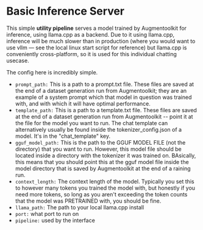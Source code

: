 # Basic Inference Server

This simple **utility pipeline** serves a model trained by Augmentoolkit for inference, using llama.cpp as a backend. Due to it using llama.cpp, inference will be much slower than in production (where you would want to use vllm — see the local linux start script for reference) but llama.cpp is conveniently cross-platform, so it is used for this individual chatting usecase.

The config here is incredibly simple.

- `prompt_path:` This is a path to a prompt.txt file. These files are saved at the end of a dataset generation run from Augmentoolkit; they are an example of a system prompt which that model in question was trained with, and with which it will have optimal performance.
- `template_path:` This is a path to a template.txt file. These files are saved at the end of a dataset generation run from Augmentoolkit -- point it at the file for the model you want to run. The chat template can alternatively usually be found inside the tokenizer_config.json of a model. It's in the "chat_template" key.
- `gguf_model_path:` This is the path to the GGUF MODEL FILE (not the directory) that you want to run. However, this model file should be located inside a directory with the tokenizer it was trained on. BAsically, this means that you should point this at the gguf model file inside the model directory that is saved by Augmentoolkit at the end of a raining run.
- `context_length:` The context length of the model. Typically you set this to however many tokens you trained the model with, but honestly if you need more tokens, so long as you aren't exceeding the token counts that the model was PRETRAINED with, you should be fine.
- `llama_path:` The path to your local llama.cpp install
- `port:` what port to run on
- `pipeline:` used by the interface
```